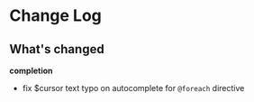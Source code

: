 # Change Log

## What's changed

**completion**

- fix $cursor text typo on autocomplete for `@foreach` directive